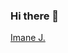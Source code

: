 ### Hi there 👋

<!--
**imanejalal972/imanejalal972** is a ✨ _special_ ✨ repository because its `README.md` (this file) appears on your GitHub profile.

Here are some ideas to get you started:

- 🔭 I’m currently working on ...
- 🌱 I’m currently learning ...
- 👯 I’m looking to collaborate on ...
- 🤔 I’m looking for help with ...
- 💬 Ask me about ...
- 📫 How to reach me: ...
- 😄 Pronouns: ...
- ⚡ Fun fact: ...
-->

<div class="badge-base LI-profile-badge" data-locale="fr_FR" data-size="medium" data-theme="dark" data-type="VERTICAL" data-vanity="imanejalal972" data-version="v1"><a class="badge-base__link LI-simple-link" href="https://ma.linkedin.com/in/imanejalal972?trk=profile-badge">Imane J.</a></div>
              
